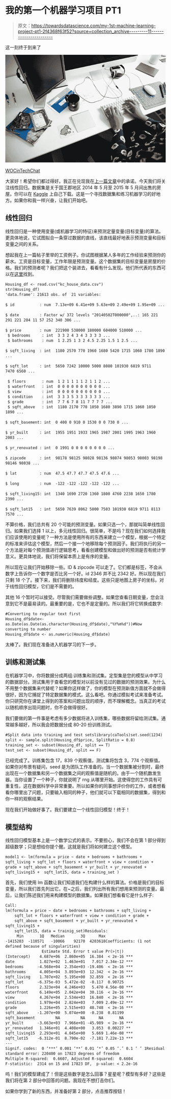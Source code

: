 # 我的第一个机器学习项目 PT1

> 原文：<https://towardsdatascience.com/my-1st-machine-learning-project-pt1-2f4368f63f52?source=collection_archive---------11----------------------->

这一刻终于到来了

![](img/fba528881dea32654e16d02aa73c2f1b.png)

[WOCinTechChat](https://www.flickr.com/photos/wocintechchat/25497596540/in/photostream/)

大家好！希望你们都过得好。我正在兑现我在[上一篇文章](https://medium.com/the-data-logs/machine-learning-as-explained-by-a-beginner-dd5b8119a45)中的承诺。今天我们将关注线性回归。数据集是关于国王郡地区 2014 年 5 月至 2015 年 5 月间出售的房屋。你可以在 [Kaggle](https://www.kaggle.com/harlfoxem/housesalesprediction) 上自己下载。这是一个寻找数据集和练习机器学习的好地方。如果你和我一样兴奋，让我们开始吧。

## 线性回归

线性回归是一种使用变量(或机器学习的特征)来预测定量变量(目标变量)的算法。更具体地说，它试图拟合一条穿过数据的直线，该直线最好地表示预测变量和目标变量之间的关系。

想起我在上一篇帖子里举的工资例子。你试图根据某人多年的工作经验来预测你的薪水。工资是目标变量，工作年限是预测变量。这个数据集的目标变量是房屋的价格。我们的预测者呢？我们把这个装进去，看看有什么发现。他们所代表的东西可以在[这里](https://rstudio-pubs-static.s3.amazonaws.com/155304_cc51f448116744069664b35e7762999f.html)找到。

```
Housing_df <- read.csv("kc_house_data.csv")
str(Housing_df)
'data.frame': 21613 obs. of  21 variables:

$ id           : num  7.13e+09 6.41e+09 5.63e+09 2.49e+09 1.95e+09 ...

$ date         : Factor w/ 372 levels "20140502T000000",..: 165 221 291 221 284 11 57 252 340 306 ...

$ price        : num  221900 538000 180000 604000 510000 ...
 $ bedrooms     : int  3 3 2 4 3 4 3 3 3 3 ...
 $ bathrooms    : num  1 2.25 1 3 2 4.5 2.25 1.5 1 2.5 ...

$ sqft_living  : int  1180 2570 770 1960 1680 5420 1715 1060 1780 1890 ...

$ sqft_lot     : int  5650 7242 10000 5000 8080 101930 6819 9711   7470 6560 ...

 $ floors       : num  1 2 1 1 1 1 2 1 1 2 ...
 $ waterfront   : int  0 0 0 0 0 0 0 0 0 0 ...
 $ view         : int  0 0 0 0 0 0 0 0 0 0 ...
 $ condition    : int  3 3 3 5 3 3 3 3 3 3 ...
 $ grade        : int  7 7 6 7 8 11 7 7 7 7 ...
 $ sqft_above   : int  1180 2170 770 1050 1680 3890 1715 1060 1050 1890 ...

$ sqft_basement: int  0 400 0 910 0 1530 0 0 730 0 ...

$ yr_built     : int  1955 1951 1933 1965 1987 2001 1995 1963 1960 2003 ...

$ yr_renovated : int  0 1991 0 0 0 0 0 0 0 0 ...

$ zipcode      : int  98178 98125 98028 98136 98074 98053 98003 98198 98146 98038 ...

$ lat          : num  47.5 47.7 47.7 47.5 47.6 ...

$ long         : num  -122 -122 -122 -122 -122 ...

$ sqft_living15: int  1340 1690 2720 1360 1800 4760 2238 1650 1780 2390 ...

$ sqft_lot15   : int  5650 7639 8062 5000 7503 101930 6819 9711 8113 7570 ...
```

不算价格，我们总共有 20 个可能的预测变量。如果只选一个，那就叫简单线性回归。如果我们选择 1 以上，多元线性回归。很简单，不是吗？现在我们如何选择我们应该使用的变量呢？一种方法是使用所有的东西来建立一个模型，根据一个特定的标准来评估这个模型，然后一个接一个地移除每个预测因子。我们将执行的另一个方法是对每个预测值进行逻辑思考，看看创建模型和做出好的预测是否有统计学意义。更具体地说，我们将保留本质上是有序的变量。

所以现在让我们开始移除一些。ID & zipcode 可以走了。它们都是标签，不会从数字上告诉你一个数字是否比另一个好。id 2346 并不比 2342 好。所以现在我们只剩 18 个了。接下来，我们将删除纬度和经度。这些只是地图上房子的坐标。对于线性回归模型，它们是不需要的。

其他 16 个暂时可以接受。尽管我们需要做些调整。如果您查看日期变量，您会注意到它不是最易读的。最重要的是，它也不是定量的。所以我们将它转换成数字:

```
#Converting to regular text first
Housing_df$date<- as.Date(as.Date(as.character(Housing_df$date),"%Y%m%d"))#Now converting to number
Housing_df$date <- as.numeric(Housing_df$date)
```

太棒了。我们现在准备进入机器学习的下一步。

## 训练和测试集

在机器学习中，你将数据分成两组:训练集和测试集。定型集是您的模型从中学习的数据部分。测试集用于查看您的模型对以前没有见过的数据的预测效果。为什么不用整个数据集来代替呢？如果你这样做了，你的模型在预测新值方面就不会做得很好，因为它捕捉了特定数据集的模式。这么看吧。你通过模拟考试来准备考试。你只研究你在课堂上得到的答案和问题出现的顺序，而不理解概念。当真正的考试以随机顺序出现问题时，你不会做得很好。

我们要做的第一件事是考虑有多少数据将进入训练集，哪些数据将留给测试集。通常越多越好，所以我会把数据分成 80-20 份训练测试。

```
#Split data into training and test setslibrary(caTools)set.seed(1234)
split <- sample.split(Housing_df$price, SplitRatio = 0.8)
training_set <- subset(Housing_df, split == T)
test_set <- subset(Housing_df, split == F)
```

已经完成了。训练集包含 17，839 个观察值，测试集将包含 3，774 个观察值。如果你对布景有疑问，seed 是为团队工作准备的。当一个数据集被分割时，最终出现在一个数据集和另一个数据集之间的观察值是随机的。由于一个随机数发生器。当你设置了一个种子，你就说明了 rng 从哪里开始。这使得您的工作具有可重复性，这在数据科学中非常重要。所以如果你的同事想评价你的工作，或者想看看你哪里出了问题，只要输入相同的种子，他们就可以下载相同的数据集，得到和你一样的观察结果。

现在我们开始做好事了。我们要建立一个线性回归模型！终于！

## 模型结构

线性回归模型基本上是一个数学公式的表示。不要担心，我们不会在第 1 部分得到超级数学；只是想给你提个醒。这就是我们将如何建立这个模型。

```
model1 <- lm(formula = price ~ date + bedrooms + bathrooms + sqft_living + sqft_lot + floors + waterfront + view + condition + grade + sqft_above + sqft_basement + yr_built + yr_renovated + sqft_living15 +  sqft_lot15, data = training_set )
```

首先，我们使用 lm 函数让我们知道我们在构建什么样的算法。价格是我们的目标变量，所以我们首先列出它。在~之后，我们列出所有我们想用来预测的变量。最后，让我们陈述我们用来构建模型的数据集。如果我们想看看它是什么样子:

```
Call:
lm(formula = price ~ date + bedrooms + bathrooms + sqft_living + 
    sqft_lot + floors + waterfront + view + condition + grade + 
    sqft_above + sqft_basement + yr_built + yr_renovated + sqft_living15 + 
    sqft_lot15, data = trainig_set)Residuals:
     Min       1Q   Median       3Q      Max 
-1415203  -110571   -10066    92170  4203618Coefficients: (1 not defined because of singularities)
                Estimate Std. Error t value Pr(>|t|)    
(Intercept)    4.687e+06  2.860e+05  16.384  < 2e-16 ***
date           1.027e+02  1.463e+01   7.017 2.34e-12 ***
bedrooms      -4.568e+04  2.354e+03 -19.406  < 2e-16 ***
bathrooms      4.805e+04  3.893e+03  12.342  < 2e-16 ***
sqft_living    1.707e+02  5.195e+00  32.859  < 2e-16 ***
sqft_lot      -6.375e-03  5.472e-02  -0.117  0.90725    
floors         2.323e+04  4.246e+03   5.470 4.56e-08 ***
waterfront     6.149e+05  2.042e+04  30.116  < 2e-16 ***
view           4.267e+04  2.534e+03  16.840  < 2e-16 ***
condition      1.979e+04  2.824e+03   7.009 2.49e-12 ***
grade          1.226e+05  2.515e+03  48.748  < 2e-16 ***
sqft_above    -1.207e+00  5.074e+00  -0.238  0.81199    
sqft_basement         NA         NA      NA       NA    
yr_built      -3.663e+03  7.966e+01 -45.989  < 2e-16 ***
yr_renovated   1.346e+01  4.408e+00   3.053  0.00227 ** 
sqft_living15  2.293e+01  4.045e+00   5.669 1.46e-08 ***
sqft_lot15    -6.312e-01  8.790e-02  -7.181 7.22e-13 ***
---
Signif. codes:  0 ‘***’ 0.001 ‘**’ 0.01 ‘*’ 0.05 ‘.’ 0.1 ‘ ’ 1Residual standard error: 220400 on 17823 degrees of freedom
Multiple R-squared:  0.6607, Adjusted R-squared:  0.6604 
F-statistic:  2314 on 15 and 17823 DF,  p-value: < 2.2e-16
```

呜！我们的模型建成了！但是这些数字是怎么回事？星星呢？模型有多好？这些是我们将在第 2 部分中回答的问题。我现在不想打击你们。

如果你学到了新的东西，并准备好第 2 部分，点击推荐按钮！
